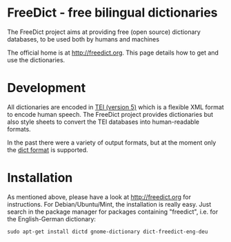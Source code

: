 FreeDict - free bilingual dictionaries
=======================================

The FreeDict project aims at providing free (open source) dictionary databases,
to be used both by humans and machines

The official home is at <http://freedict.org>. This page details how to get and
use the dictionaries.

Development
===========

All dictionaries are encoded in
[TEI (version 5)](https://en.wikipedia.org/wiki/Text_Encoding_Initiative)
which is a flexible XML format to encode human speech. The FreeDict project
provides dictionaries but also style sheets to convert the TEI databases into
human-readable formats.

In the past there were a variety of output formats, but at the moment only the
[dict format](https://en.wikipedia.org/wiki/DICT)
is supported.

Installation
============

As mentioned above, please have a look at <http://freedict.org> for
instructions. For Debian/Ubuntu/Mint, the installation is really easy. Just
search in the package manager for packages containing "freedict", i.e. for the
English-German dictionary:

    sudo apt-get install dictd gnome-dictionary dict-freedict-eng-deu

